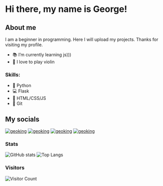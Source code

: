 # Hi there, my name is George!

## About me
I am a beginner in programming. Here I will upload my projects. Thanks for visiting my profile.
* 📚 I’m currently learning js)))
* 🎻 I love to play violin

### Skills: 
* 🐍 Python
* 💻 Flask
* 📄 HTML/CSS/JS
* 🌳 Git


## My socials


[![geoking](https://img.icons8.com/fluency/48/000000/instagram-new.png)][instagram]
[![geoking](https://img.icons8.com/material-outlined/48/000000/github.png)][github]
[![geoking](https://img.icons8.com/office/48/000000/reddit.png)][reddit]
[![geoking](https://img.icons8.com/color/50/000000/codepen.png)][cpen]


### Stats
![GitHub stats](https://github-readme-stats.vercel.app/api?username=geoking1907&show_icons=true&theme=dark&hide=contribs,prs)
![Top Langs](https://github-readme-stats.vercel.app/api/top-langs/?username=geoking1907&layout=compact&theme=dark)


### Visitors 
![Visitor Count](https://profile-counter.glitch.me/{geoking1907}/count.svg)
<br />

[instagram]: https://www.instagram.com/geokingcode/
[github]: https://github.com/geoking1907/
[reddit]: https://www.reddit.com/user/geoking_
[cpen]: https://codepen.io/geoking_

